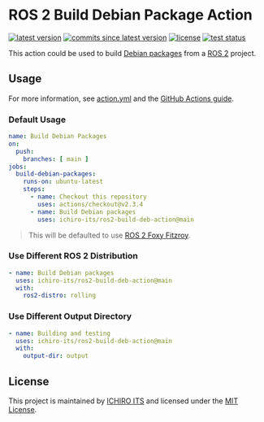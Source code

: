 # ROS 2 Build Debian Package Action

[![latest version](https://img.shields.io/github/v/release/ichiro-its/ros2-build-deb-action)](https://github.com/ichiro-its/ros2-build-deb-action/releases/)
[![commits since latest version](https://img.shields.io/github/commits-since/ichiro-its/ros2-build-deb-action/latest)](https://github.com/ichiro-its/ros2-build-deb-action/releases/)
[![license](https://img.shields.io/github/license/ichiro-its/ros2-build-deb-action)](./LICENSE)
[![test status](https://img.shields.io/github/workflow/status/ichiro-its/ros2-build-deb-action/Action%20Test?label=test)](https://github.com/ichiro-its/ros2-build-deb-action/actions)

This action could be used to build [Debian packages](https://packages.debian.org/) from a [ROS 2](https://docs.ros.org/en/foxy/) project.

## Usage

For more information, see [action.yml](./action.yml) and the [GitHub Actions guide](https://docs.github.com/en/actions/learn-github-actions/introduction-to-github-actions).

### Default Usage

```yaml
name: Build Debian Packages
on:
  push:
    branches: [ main ]
jobs:
  build-debian-packages:
    runs-on: ubuntu-latest
    steps:
      - name: Checkout this repository
        uses: actions/checkout@v2.3.4
      - name: Build Debian packages
        uses: ichiro-its/ros2-build-deb-action@main
```
> This will be defaulted to use [ROS 2 Foxy Fitzroy](https://docs.ros.org/en/foxy/Releases/Release-Foxy-Fitzroy.html).

### Use Different ROS 2 Distribution

```yaml
- name: Build Debian packages
  uses: ichiro-its/ros2-build-deb-action@main
  with:
    ros2-distro: rolling
```

### Use Different Output Directory

```yaml
- name: Building and testing
  uses: ichiro-its/ros2-build-deb-action@main
  with:
    output-dir: output
```

## License

This project is maintained by [ICHIRO ITS](https://github.com/ichiro-its) and licensed under the [MIT License](./LICENSE).
